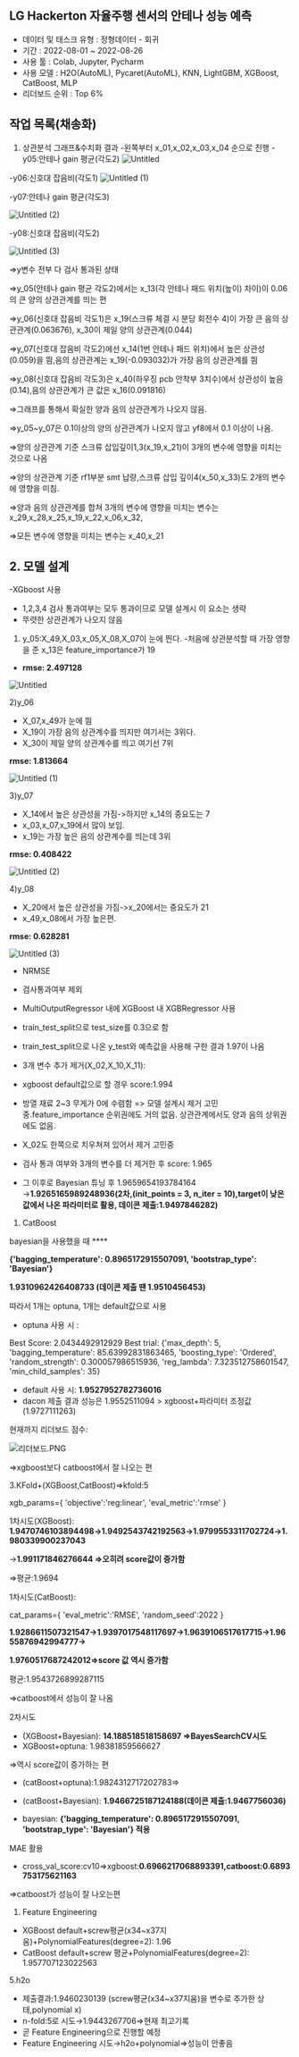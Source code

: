## LG Hackerton 자율주행 센서의 안테나 성능 예측
- 데이터 및 태스크 유형 : 정형데이터 - 회귀 
- 기간 : 2022-08-01 ~ 2022-08-26
- 사용 툴 : Colab, Jupyter, Pycharm
- 사용 모델 : H2O(AutoML), Pycaret(AutoML), KNN, LightGBM, XGBoost, CatBoost, MLP
- 리더보드 순위 : Top 6%
## 작업 목록(채송화)
1. 상관분석 그래프&수치화 결과
-왼쪽부터 x_01,x_02,x_03,x_04 순으로 진행
-y05:안테나 gain 평균(각도2)
![Untitled](https://user-images.githubusercontent.com/56911278/187566449-83292981-3eaf-4ae7-8f79-b75daf4f8cfd.png)

-y06:신호대 잡음비(각도1)
![Untitled (1)](https://user-images.githubusercontent.com/56911278/187566491-15ccea05-2c33-4fb5-b24d-7bb314e23b87.png)

-y07:안테나 gain 평균(각도3)

![Untitled (2)](https://user-images.githubusercontent.com/56911278/190934653-83eebf00-879b-417f-b551-c226a9303681.png)

-y08:신호대 잡음비(각도2)

![Untitled (3)](https://user-images.githubusercontent.com/56911278/190934671-89d5a12a-95c0-41e3-9f51-7b9590185258.png)

⇒y변수 전부 다 검사 통과된 상태

⇒y_05(안테나 gain 평균 각도2)에서는 x_13(각 안테나 패드 위치(높이) 차이)이 0.06의 큰 양의 상관관계를 띄는 편

⇒y_06(신호대 잡음비 각도1)은 x_19(스크류 체결 시 분당 회전수 4)이 가장 큰 음의 상관관계(0.063676), x_30이 제일 양의 상관관계(0.044)

⇒y_07(신호대 잡음비 각도2)에선 x_14(1번 안테나 패드 위치)에서 높은 상관성(0.059)을 띔,음의 상관관계는 x_19(-0.093032)가 가장 음의 상관관계를 띔

⇒y_08(신호대 잡음비 각도3)은 x_40(하우징 pcb 안착부 3치수)에서 상관성이 높음(0.14),음의 상관관계가 큰 값은 x_16(0.091816)

⇒그래프를 통해서 확실한 양과 음의 상관관계가 나오지 않음.

⇒y_05~y_07은 0.1이상의 양의 상관관계가 나오지 않고 yf8에서 0.1 이상이 나옴.

⇒양의 상관관계 기준 스크류 삽입깊이1,3(x_19,x_21)이 3개의 변수에 영향을 미치는 것으로 나옴

⇒양의 상관관계 기준 rf1부분 smt 납량,스크류 삽입 깊이4(x_50,x_33)도 2개의 변수에 영향을 미침.

⇒양과 음의 상관관계를 합쳐 3개의 변수에 영향을 미치는 변수는 x_29,x_28,x_25,x_19,x_22,x_06,x_32,

⇒모든 변수에 영향을 미치는 변수는 x_40,x_21

## 2. 모델 설계

-XGboost 사용

- 1,2,3,4 검사 통과여부는 모두 통과이므로 모델 설계시 이 요소는 생략
- 뚜렷한 상관관계가 나오지 않음

 1) y_05:X_49,X_03,x_05,X_08,X_07이 눈에 띈다.
-처음에 상관분석할 때 가장 영향을 준 x_13은 feature_importance가 19

- **rmse: 2.497128**

![Untitled](https://user-images.githubusercontent.com/56911278/190934716-1e1b85fb-dc1e-4b6a-ad2a-5052947b6e68.png)

2)y_06

 - X_07,x_49가 눈에 띔
 - X_19이 가장 음의 상관계수를 띄지만 여기서는 3위다.
 - X_30이 제일 양의 상관계수를 띄고 여기선 7위

**rmse: 1.813664**

![Untitled (1)](https://user-images.githubusercontent.com/56911278/190934721-0ec85269-2b21-4128-8da1-fff30ac083eb.png)

3)y_07

 - X_14에서 높은 상관성을 가짐->하지만 x_14의 중요도는 7
 - x_03,x_07,x_19에서 많이 보임.
 - x_19는 가장 높은 음의 상관계수를 띄는데 3위

**rmse: 0.408422**

![Untitled (2)](https://user-images.githubusercontent.com/56911278/190934727-2432d109-bead-4adc-b644-d65a6ce11ba7.png)

4)y_08

 - X_20에서 높은 상관성을 가짐->x_20에서는 중요도가 21
 - x_49,x_08에서 가장 높은편.

**rmse: 0.628281**

![Untitled (3)](https://user-images.githubusercontent.com/56911278/190934731-0382f89d-55b0-4ea8-b6ed-0d14909cd4bc.png)

- NRMSE

 - 검사통과여부 제외

  - MultiOutputRegressor 내에 XGBoost 내 XGBRegressor 사용

  - train_test_split으로 test_size를 0.3으로 함

  - train_test_split으로 나온 y_test와 예측값을 사용해 구한 결과 1.97이 나옴

 - 3개 변수 추가 제거(X_02,X_10,X_11): 

  - xgboost default값으로 할 경우 score:1.994

  - 방열 재료 2~3 무게가 0에 수렴함 => 모델 설계시 제거 고민중.feature_importance 순위권에도 거의 없음. 상관관계에서도 양과 음의 상위권에도 없음.

  - X_02도 한쪽으로 치우쳐져 있어서 제거 고민중

  - 검사 통과 여부와 3개의 변수를 더 제거한 후 score: 1.965

  - 그 이후로 Bayesian 튜닝 후 1.9659654193784164 →**1.9265165989248936(2차,(init_points = 3, n_iter = 10),target이 낮은 값에서 나온 파라미터로 활용, 데이콘 제출:1.9497846282)**

1. CatBoost

bayesian을 사용했을 때  ****

**{'bagging_temperature': 0.8965172915507091, 'bootstrap_type': 'Bayesian'}**

**1.9310962426408733 (데이콘 제출 땐 1.9510456453)**

따라서 1개는 optuna, 1개는 default값으로 사용

- optuna 사용 시 :

Best Score: 2.0434492912929
Best trial: {'max_depth': 5, 'bagging_temperature': 85.63992831863465, 'boosting_type': 'Ordered', 'random_strength': 0.300057986515936, 'reg_lambda': 7.323512758601547, 'min_child_samples': 35}

- default 사용 시: **1.9527952782736016**
- dacon 제출 결과 성능은 1.9552511094  > xgboost+파라미터 조정값(1.9727111263)

현재까지 리더보드 점수:

![리더보드.PNG](https://s3-us-west-2.amazonaws.com/secure.notion-static.com/5a403724-d34c-4205-bef0-7995c3d45e13/%EB%A6%AC%EB%8D%94%EB%B3%B4%EB%93%9C.png)

⇒xgboost보다 catboost에서 잘 나오는 편

3.KFold+(XGBoost,CatBoost)⇒kfold:5

xgb_params={
'objective':'reg:linear',
'eval_metric':'rmse'
}

1차시도(XGBoost): **1.9470746103894498→1.9492543742192563→1.9799553311702724→1.980339900237043**

→**1.991171846276644 ⇒오히려 score값이 증가함**

⇒평균:1.9694

1차시도(CatBoost):

cat_params={
'eval_metric':'RMSE',
'random_seed':2022
}

**1.9286611507321547→1.9397017548117697→1.9639106517617715→1.9655876942994777→**

**1.9760517687242012⇒score 값 역시 증가함**

평균:1.9543726899287115

⇒catboost에서 성능이 잘 나옴

2차시도

- (XGBoost+Bayesian): **14.188518518158697 ⇒BayesSearchCV시도**
- XGBoost+optuna: 1.98381859566627

⇒역시 score값이 증가하는 편

- (catBoost+optuna):1.9824312717202783⇒
- (catBoost+Bayesian): **1.9466725187124188(데이콘 제출:1.9467756036)**

 - bayesian: **{'bagging_temperature': 0.8965172915507091, 'bootstrap_type': 'Bayesian'} 적용**

MAE 활용

 - cross_val_score:cv10⇒xgboost:**0.6966217068893391,catboost:0.6893753175621163**

⇒catboost가 성능이 잘 나오는편

1. Feature Engineering
- XGBoost default+screw평균(x34~x37지움)+PolynomialFeatures(degree=2): 1.96
- CatBoost default+screw 평균+PolynomialFeatures(degree=2): 1.957707123022563

5.h2o

- 제출결과:1.9460230139 (screw평균(x34~x37지움)을 변수로 추가한 상태,polynomial x)
- n-fold:5로 시도→1.9443267706⇒현재 최고기록
- 곧 Feature Engineering으로 진행할 예정
- Feature Engineering 시도→h2o+polynomial⇒성능이 안좋음
